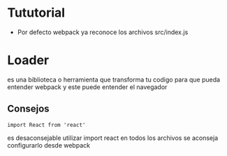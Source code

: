 # Tututorial
- Por defecto webpack ya reconoce los archivos src/index.js

# Loader
es una biblioteca o herramienta que transforma tu codigo para que pueda entender webpack y este puede entender el navegador

## Consejos
```
import React from 'react'
```
es desaconsejable utilizar import react en todos los archivos se aconseja configurarlo desde webpack